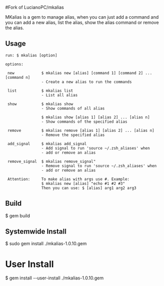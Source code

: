 #Fork of LucianoPC/mkalias


MKalias is a gem to manage alias, when you can just add a command and you can
add a new alias, list the alias, show the alias command or remove the alias.

## Usage

    run: $ mkalias [option]

    options:

     new            $ mkalias new [alias] [command 1] [command 2] ... [command n]
                    - Create a new alias to run the commands

     list           $ mkalias list
                    - List all alias

     show           $ mkalias show
                    - Show commands of all alias

                    $ mkalias show [alias 1] [alias 2] ... [alias n]
                    - Show commands of the specified alias

     remove         $ mkalias remove [alias 1] [alias 2] ... [alias n]
                    - Remove the specified alias

     add_signal     $ mkalias add_signal
                    - Add signal to run 'source ~/.zsh_aliases' when
                    - add or remove an alias

     remove_signal  $ mkalias remove_signal"
                    - Remove signal to run 'source ~/.zsh_aliases' when
                    - add or remove an alias

     Attention:     To make alias with args use #. Example:
                    $ mkalias new [alias] "echo #1 #2 #3"
                    Then you can use: $ [alias] arg1 arg2 arg3


## Build
$ gem build

## Systemwide Install

$ sudo gem install ./mkalias-1.0.10.gem

# User Install
$ gem install --user-install ./mkalias-1.0.10.gem
